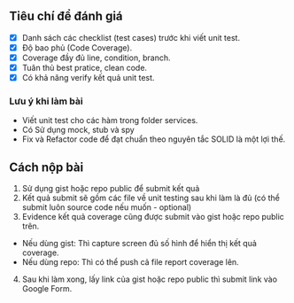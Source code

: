 ## Tiêu chí để đánh giá

- [x] Danh sách các checklist (test cases) trước khi viết unit test.
- [x] Độ bao phủ (Code Coverage).
- [x] Coverage đầy đủ line, condition, branch.
- [x] Tuân thủ best pratice, clean code.
- [x] Có khả năng verify kết quả unit test.

### Lưu ý khi làm bài

- Viết unit test cho các hàm trong folder services.
- Có Sử dụng mock, stub và spy
- Fix và Refactor code để đạt chuẩn theo nguyên tắc SOLID là một lợi thế.

## Cách nộp bài

1. Sử dụng gist hoặc repo public để submit kết quả
2. Kết quả submit sẽ gồm các file về unit testing sau khi làm là đủ (có thể submit luôn source code nếu muốn - optional)
3. Evidence kết quả coverage cũng được submit vào gist hoặc repo public trên.
  - Nếu dùng gist: Thì capture screen đủ số hình để hiển thị kết quả coverage.
  - Nếu dùng repo: Thì có thể push cả file report coverage lên.
4. Sau khi làm xong, lấy link của gist hoặc repo public thì submit link vào Google Form.
